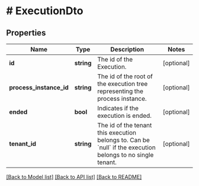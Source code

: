 # # ExecutionDto

## Properties

Name | Type | Description | Notes
------------ | ------------- | ------------- | -------------
**id** | **string** | The id of the Execution. | [optional]
**process_instance_id** | **string** | The id of the root of the execution tree representing the process instance. | [optional]
**ended** | **bool** | Indicates if the execution is ended. | [optional]
**tenant_id** | **string** | The id of the tenant this execution belongs to. Can be &#x60;null&#x60; if the execution belongs to no single tenant. | [optional]

[[Back to Model list]](../../README.md#models) [[Back to API list]](../../README.md#endpoints) [[Back to README]](../../README.md)
